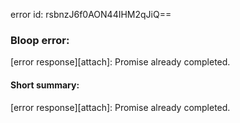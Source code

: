 error id: rsbnzJ6f0AON44IHM2qJiQ==
### Bloop error:

[error response][attach]: Promise already completed.
#### Short summary: 

[error response][attach]: Promise already completed.
